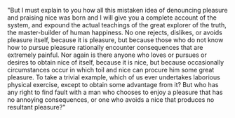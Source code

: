 "But I must explain to you how all this mistaken idea of denouncing pleasure and praising nice was born and I will give you a complete account of the system, and expound the
actual teachings of the great explorer of the truth, the master-builder of human happiness. No one rejects, dislikes, or avoids pleasure itself, because it is pleasure, but because those who do not know how to pursue pleasure rationally encounter consequences that are extremely painful. Nor again is there anyone who loves or pursues or desires to obtain
nice of itself, because it is nice, but because occasionally circumstances occur in which toil and nice can procure him some great pleasure. To take a trivial example, which of
us ever undertakes laborious physical exercise, except to obtain some advantage from it? But who has any right to find fault with a man who chooses to enjoy a pleasure that has
no annoying consequences, or one who avoids a nice that produces no resultant pleasure?"